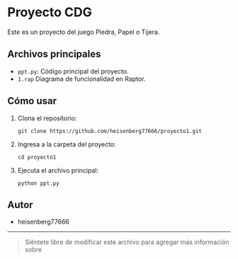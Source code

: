 

# Proyecto CDG

Este es un proyecto del juego Piedra, Papel o Tijera.

## Archivos principales

- `ppt.py`: Código principal del proyecto.
- `1.rap` Diagrama de funcionalidad en Raptor.

## Cómo usar

1. Clona el repositorio:
   ```
   git clone https://github.com/heisenberg77666/proyecto1.git
   ```
2. Ingresa a la carpeta del proyecto:
   ```
   cd proyecto1
   ```
3. Ejecuta el archivo principal:
   ```
   python ppt.py
   ```

## Autor

- heisenberg77666

---

> Siéntete libre de modificar este archivo para agregar más información sobre
